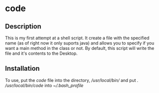 # code
## Description
This is my first attempt at a shell script. It create a file with the specified 
name (as of right now it only suports java) and allows you to specify if you want
a main method in the class or not. By default, this script will write the file and 
it's contents to the Desktop.

## Installation
To use, put the *code* file into the directory, */usr/local/bin/* and put *. /usr/local/bin/code*
into *~/.bash_profile*
